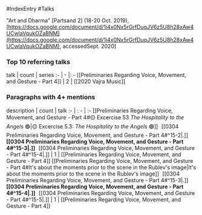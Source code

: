 #IndexEntry #Talks

"Art and Dharma" [Partsand 2] (18-20 Oct. 2019), [https://docs.google.com/document/d/1i4x0Nx5rGrfDuqJV6z5U8h28xAw4UCwlaVqukOZaBNM](https://docs.google.com/document/d/1i4x0Nx5rGrfDuqJV6z5U8h28xAw4UCwlaVqukOZaBNM), accessedSept. 2020]

### Top 10 referring talks
talk | count | series
:- | - |: -
[[Preliminaries Regarding Voice, Movement, and Gesture - Part 4]] | 2 | [[2020 Vajra Music]]

### Paragraphs with 4+ mentions
description | count | talk
:- | : - | :-
[[Preliminaries Regarding Voice, Movement, and Gesture - Part 4#🟡 Excercise 53 _The Hospitality to the Angels_ 🟢\|🟡 Excercise 5.3: _The Hospitality to the Angels_ 🟢]] &nbsp;&nbsp;[[0304 Preliminaries Regarding Voice, Movement, and Gesture - Part 4#^15-2\|.]] &nbsp; **[[0304 Preliminaries Regarding Voice, Movement, and Gesture - Part 4#^15-3\|.]]** &nbsp; [[0304 Preliminaries Regarding Voice, Movement, and Gesture - Part 4#^15-4\|.]] | 1 | [[Preliminaries Regarding Voice, Movement, and Gesture - Part 4]]
[[Preliminaries Regarding Voice, Movement, and Gesture - Part 4#It's about the moments prior to the scene in the Rublev's image\|It's about the moments prior to the scene in the Rublev's image]] &nbsp;&nbsp;[[0304 Preliminaries Regarding Voice, Movement, and Gesture - Part 4#^15-3\|.]] &nbsp; **[[0304 Preliminaries Regarding Voice, Movement, and Gesture - Part 4#^15-4\|.]]** &nbsp; [[0304 Preliminaries Regarding Voice, Movement, and Gesture - Part 4#^15-5\|.]] | 1 | [[Preliminaries Regarding Voice, Movement, and Gesture - Part 4]]

